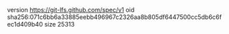 version https://git-lfs.github.com/spec/v1
oid sha256:071c6bb6a33885eebb496967c2326aa8b805df6447500cc5db6c6fec1d409b40
size 25313
